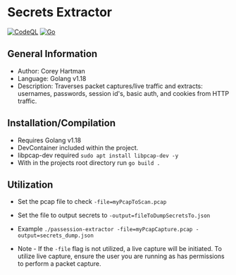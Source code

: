 # Secrets Extractor

[![CodeQL](https://github.com/Xenios91/Secrets-Extractor/actions/workflows/codeql-analysis.yml/badge.svg)](https://github.com/Xenios91/Secrets-Extractor/actions/workflows/codeql-analysis.yml) 
[![Go](https://github.com/Xenios91/Secrets-Extractor/actions/workflows/go.yml/badge.svg)](https://github.com/Xenios91/Secrets-Extractor/actions/workflows/go.yml)

## General Information
- Author: Corey Hartman
- Language: Golang v1.18
- Description: Traverses packet captures/live traffic and extracts: usernames, passwords, session id's, basic auth, and cookies from HTTP traffic.

## Installation/Compilation
- Requires Golang v1.18
- DevContainer included within the project.
- libpcap-dev required ```sudo apt install libpcap-dev -y```
- With in the projects root directory run ```go build .```

## Utilization
- Set the pcap file to check ```-file=myPcapToScan.pcap``` 

- Set the file to output secrets to ```-output=fileToDumpSecretsTo.json```

- Example ```./passession-extractor -file=myPcapCapture.pcap -output=secrets_dump.json```

- Note - If the ```-file``` flag is not utilized, a live capture will be initiated. To utilize live capture, ensure the user you are running as has permissions to perform a packet capture.


